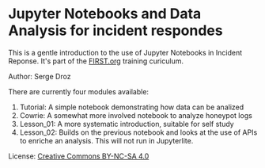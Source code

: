 # Jupyter Notebooks and Data Analysis for incident respondes

This is a gentle introduction to the use of Jupyter Notebooks in Incident Reponse. It's part of the [FIRST.org](https://www.first.org) training curiculum.

Author: Serge Droz

There are currently four modules available:

 1. Tutorial: A simple notebook demonstrating how data can be analized
 2. Cowrie: A somewhat more involved notebook to analyze honeypot logs
 3. Lesson_01: A more systematic introduction, suitable for self study
 4. Lesson_02: Builds on the previous notebook and looks at the use of APIs to enriche an analysis. This will not run in Jupyterlite. 
 
 License: [Creative Commons BY-NC-SA 4.0](https://creativecommons.org/licenses/by-nc-sa/4.0/)
